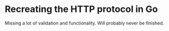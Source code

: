 # Recreating the HTTP protocol in Go

Missing a lot of validation and functionality. Will probably never be finished.
